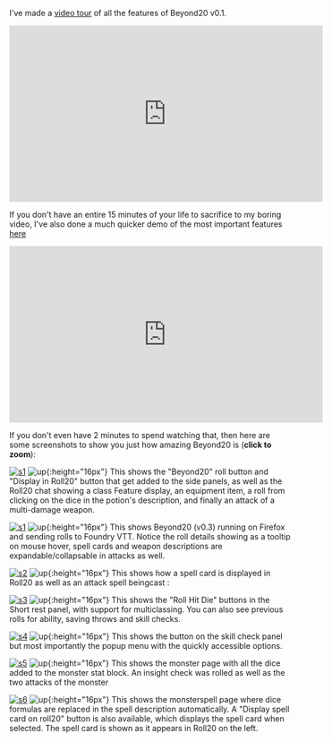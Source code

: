 I've made a [video tour](https://www.youtube.com/watch?v=QRyB7qPEyKw) of all the features of Beyond20 v0.1.

<iframe width="560" height="315" src="https://www.youtube.com/embed/QRyB7qPEyKw" frameborder="0" allow="accelerometer; autoplay; encrypted-media; gyroscope; picture-in-picture" allowfullscreen> </iframe>

If you don't have an entire 15 minutes of your life to sacrifice to my boring video, I've also done a much quicker demo of the most important features [here](https://www.youtube.com/watch?v=vHtR9hsbzP4)
<iframe width="560" height="315" src="https://www.youtube.com/embed/vHtR9hsbzP4" frameborder="0" allow="accelerometer; autoplay; encrypted-media; gyroscope; picture-in-picture" allowfullscreen></iframe>

If you don't even have 2 minutes to spend watching that, then here are some screenshots to show you just how amazing Beyond20 is (**click to zoom**):

[![s1](images/screenshots/feature-equipment-attack.png)](images/screenshots/feature-equipment-attack.png)
![up](images/up-arrow.png){:height="16px"} This shows the "Beyond20" roll button and "Display in Roll20" button that get added to the side panels, as well as the Roll20 chat showing a class Feature display, an equipment item, a roll from clicking on the dice in the potion's description, and finally an attack of a multi-damage weapon.

[![s1](images/screenshots/fvtt-firefox.png)](images/screenshots/fvtt-firefox.png)
![up](images/up-arrow.png){:height="16px"} This shows Beyond20 (v0.3) running on Firefox and sending rolls to Foundry VTT. Notice the roll details showing as a tooltip on mouse hover, spell cards and weapon descriptions are expandable/collapsable in attacks as well.

[![s2](images/screenshots/spell-cast.png)](images/screenshots/spell-cast.png)
![up](images/up-arrow.png){:height="16px"} This shows how a spell card is displayed in Roll20 as well as an attack spell beingcast :

[![s3](images/screenshots/hit-dice.png)](images/screenshots/hit-dice.png)
![up](images/up-arrow.png){:height="16px"} This shows the "Roll Hit Die" buttons in the Short rest panel, with support for multiclassing. You can also see previous rolls for ability, saving throws and skill checks.

[![s4](images/screenshots/skill-popup-menu.png)](images/screenshots/skill-popup-menu.png)
![up](images/up-arrow.png){:height="16px"} This shows the button on the skill check panel but most importantly the popup menu with the quickly accessible options.

[![s5](images/screenshots/monster-page.png)](images/screenshots/monster-page.png)
![up](images/up-arrow.png){:height="16px"} This shows the monster page with all the dice added to the monster stat block. An insight check was rolled as well as the two attacks of the monster

[![s6](images/screenshots/spell-page.png)](images/screenshots/spell-page.png)
![up](images/up-arrow.png){:height="16px"} This shows the monsterspell page where dice formulas are replaced in the spell description automatically. A "Display spell card on roll20" button is also available, which displays the spell card when selected. The spell card is shown as it appears in Roll20 on the left.


